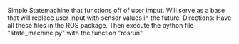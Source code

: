 Simple Statemachine that functions off of user imput. Will serve as a base that will replace user input with sensor values in the future. 
Directions: Have all these files in the ROS package. Then execute the python file "state_machine.py" with the function "rosrun"
